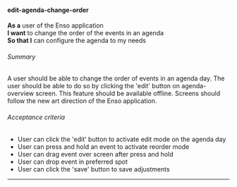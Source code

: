 #### edit-agenda-change-order
**As a** user of the Enso application <br />
**I want** to change the order of the events in an agenda <br />
**So that I** can configure the agenda to my needs

###### Summary
A user should be able to change the order of events in an agenda day. The user should be able to do so by clicking the 'edit' button on agenda-overview screen. This feature should be available offline. Screens should follow the new art direction of the Enso application.

###### Acceptance criteria
- User can click the 'edit' button to activate edit mode on the agenda day
- User can press and hold an event to activate reorder mode
- User can drag event over screen after press and hold
- User can drop event in preferred spot
- User can click the 'save' button to save adjustments

---
